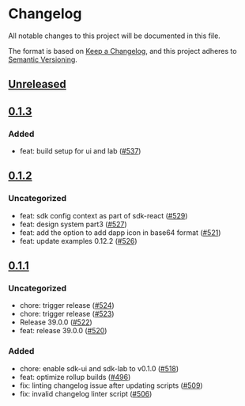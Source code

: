 # Changelog
All notable changes to this project will be documented in this file.

The format is based on [Keep a Changelog](https://keepachangelog.com/en/1.0.0/),
and this project adheres to [Semantic Versioning](https://semver.org/spec/v2.0.0.html).

## [Unreleased]

## [0.1.3]
### Added
- feat: build setup for ui and lab ([#537](https://github.com/MetaMask/metamask-sdk/pull/537))

## [0.1.2]
### Uncategorized
- feat: sdk config context as part of sdk-react ([#529](https://github.com/MetaMask/metamask-sdk/pull/529))
- feat: design system part3 ([#527](https://github.com/MetaMask/metamask-sdk/pull/527))
- feat: add the option to add dapp icon in base64 format ([#521](https://github.com/MetaMask/metamask-sdk/pull/521))
- feat: update examples 0.12.2 ([#526](https://github.com/MetaMask/metamask-sdk/pull/526))

## [0.1.1]
### Uncategorized
- chore: trigger release ([#524](https://github.com/MetaMask/metamask-sdk/pull/524))
- chore: trigger release ([#523](https://github.com/MetaMask/metamask-sdk/pull/523))
- Release 39.0.0 ([#522](https://github.com/MetaMask/metamask-sdk/pull/522))
- feat: release 39.0.0 ([#520](https://github.com/MetaMask/metamask-sdk/pull/520))

### Added
- chore: enable sdk-ui and sdk-lab to v0.1.0 ([#518](https://github.com/MetaMask/metamask-sdk/pull/518))
- feat: optimize rollup builds ([#496](https://github.com/MetaMask/metamask-sdk/pull/496))
- fix: linting changelog issue after updating scripts ([#509](https://github.com/MetaMask/metamask-sdk/pull/509))
- fix: invalid changelog linter script ([#506](https://github.com/MetaMask/metamask-sdk/pull/506))

[Unreleased]: https://github.com/MetaMask/metamask-sdk/compare/@metamask/sdk-lab@0.1.3...HEAD
[0.1.3]: https://github.com/MetaMask/metamask-sdk/compare/@metamask/sdk-lab@0.1.2...@metamask/sdk-lab@0.1.3
[0.1.2]: https://github.com/MetaMask/metamask-sdk/compare/@metamask/sdk-lab@0.1.1...@metamask/sdk-lab@0.1.2
[0.1.1]: https://github.com/MetaMask/metamask-sdk/releases/tag/@metamask/sdk-lab@0.1.1

